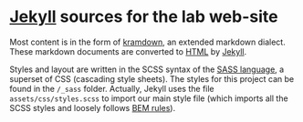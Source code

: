 # [Jekyll](https://jekyllrb.com/) sources for the lab web-site

Most content is in the form of [kramdown](https://kramdown.gettalong.org/syntax.html), an extended markdown dialect. These markdown documents are converted to [HTML](https://eloquentjavascript.net/13_browser.html#h_n3OM6EV/KR) by [Jekyll](https://jekyllrb.com/).

Styles and layout are written in the SCSS syntax of the [SASS language](https://sass-lang.com/), a superset of CSS (cascading style sheets). The styles for this project can be found in the `/_sass` folder. Actually, Jekyll uses the file `assets/css/styles.scss` to import our main style file (which imports all the SCSS styles and loosely follows [BEM rules](http://mikefowler.me/journal/2013/10/17/support-for-bem-modules-sass-3.3)).

